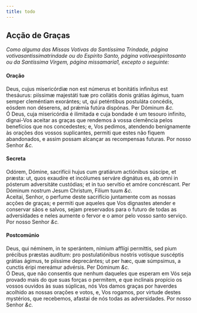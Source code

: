 ```yaml
---
title: todo
---
```

<h2 class="text-center">Acção de Graças</h2>

<em>Como alguma das Missas Votivas da Santíssima Trindade, página votivasantissimatrindade ou do Espírito Santo, página votivaespiritosanto ou da Santíssima Virgem, página missamaria1, excepto o seguinte:</em>

<h4 class="text-center">Oração</h4>
<div class="container-fluid">
<div class="row">
<div class="dropcap text-justify">
Deus, cujus misericórdiæ non est númerus et bonitátis infinítus est thesáurus: piíssimæ majestáti tuæ pro collátis donis grátias ágimus, tuam semper cleméntiam exorántes; ut, qui peténtibus postuláta concédis, eósdem non déserens, ad prǽmia futúra dispónas. Per Dóminum <em>&c.</em>
</div>
<div class="dropcap text-justify">
Ó Deus, cuja misericórdia é ilimitada e cuja bondade é um tesouro infinito, dignai-Vos aceitar as graças que rendemos à vossa clemência pelos benefícios que nos concedestes; e, Vos pedimos, atendendo benignamente às orações dos vossos suplicantes, permiti que estes não fiquem abandonados, e assim possam alcançar as recompensas futuras. Por nosso Senhor <em>&c.</em>
</div>
</div>
</div>

<h4 class="text-center">Secreta</h4>
<div class="container-fluid">
<div class="row">
<div class="dropcap text-justify">
Odórem, Dómine, sacrifícii hujus cum gratiárum actiónibus súscipe, et præsta: ut, quos exaudíre et incólumes serváre dignátus es, ab omni in pósterum adversitáte custódias; et in tuo servítio et amóre concréscant. Per Dóminum nostrum Jesum Christum, Fílium tuum <em>&c.</em>
</div>
<div class="dropcap text-justify">
Aceitai, Senhor, o perfume deste sacrifício juntamente com as nossas acções de graças; e permiti que aqueles que Vos dignastes atender e conservar sãos e salvos, sejam preservados para o futuro de todas as adversidades e neles aumente o fervor e o amor pelo vosso santo serviço. Por nosso Senhor <em>&c.</em>
</div>
</div>
</div>

<h4 class="text-center">Postcomúnio</h4>
<div class="container-fluid">
<div class="row">
<div class="dropcap text-justify">
Deus, qui néminem, in te sperántem, nímium afflígi permíttis, sed pium précibus præstas audítum: pro postulatiónibus nostris votísque suscéptis grátias ágimus, te piíssime deprecántes; ut per hæc, quæ súmpsimus, a cunctis éripi mereámur advérsis. Per Dóminum <em>&c.</em>
</div>
<div class="dropcap text-justify">
Ó Deus, que não consentis que nenhum daqueles que esperam em Vós seja provado mais do que suas forças o permitem, e que inclinais propício os vossos ouvidos às suas súplicas, nós Vos damos graças por haverdes acolhido as nossas orações e votos, e, Vos rogamos, por virtude destes mystérios, que recebemos, afastai de nós todas as adversidades. Por nosso Senhor <em>&c.</em>
</div>
</div>
</div>
